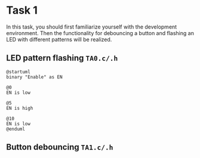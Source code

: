 # Task 1

In this task, you should first familiarize yourself with the development environment. Then the functionality for debouncing a button and flashing an LED with different patterns will be realized.


## LED pattern flashing `TA0.c/.h`

```plantuml
@startuml
binary "Enable" as EN

@0
EN is low

@5
EN is high

@10
EN is low
@enduml
```

## Button debouncing `TA1.c/.h`